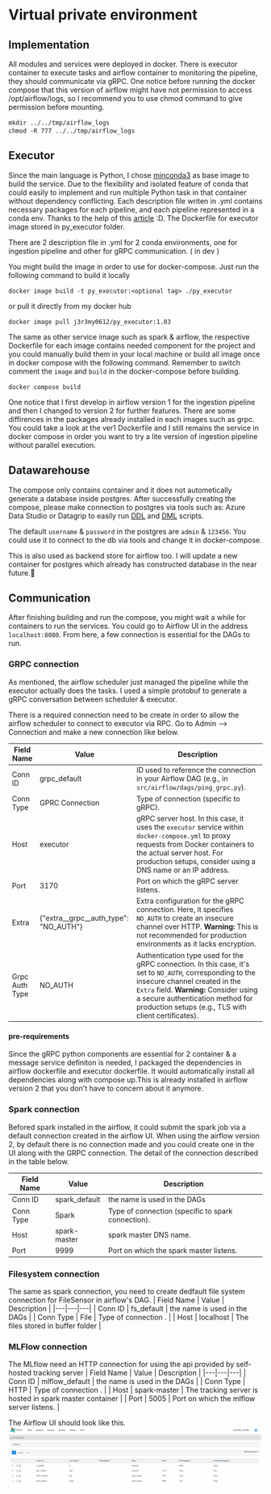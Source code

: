 # Virtual private environment
## Implementation
All modules and services were deployed in docker. There is executor container to execute tasks and airflow container to monitoring the pipeline, they should communicate via gRPC. One notice before running the docker compose that this version of airflow might have not permission to access /opt/airflow/logs, so I recommend you to use chmod command to give permission before mounting.
```
mkdir ../../tmp/airflow_logs
chmod -R 777 ../../tmp/airflow_logs
```

## Executor
Since the main language is Python, I chose [minconda3](https://hub.docker.com/r/continuumio/miniconda3) as base image to build the service. Due to the flexibility and isolated feature of conda that could easily to implement and run multiple Python task in that container without dependency conflicting. Each description file writen in .yml contains necessary packages for each pipeline, and each pipeline represented in a conda env. Thanks to the help of this [article](https://pythonspeed.com/articles/activate-conda-dockerfile/) :D. The Dockerfile for executor image stored in py_executor folder. 

There are 2 description file in .yml for 2 conda environments, one for ingestion pipeline and other for gRPC communication. ( in dev ) 

You might build the image in order to use for docker-compose. Just run the following command to build it locally 
```
docker image build -t py_executor:<optional tag> ./py_executor
```
or pull it directly from my docker hub
```
docker image pull j3r3my0612/py_executor:1.03
```

The same as other service image such as spark & airflow, the respective Dockerfile for each image contains needed component for the project and you could manually build them in your local machine or build all image once in docker compose with the following command. Remember to switch comment the `image` and `build` in the docker-compose before building.
```
docker compose build
```

One notice that I first develop in airflow version 1 for the ingestion pipeline and then I changed to version 2 for further features. There are some diffirences in the packages already installed in each images such as grpc. You could take a look at the ver1 Dockerfile and I still remains the service in docker compose in order you want to try a lite version of ingestion pipeline without parallel execution.
## Datawarehouse
The compose only contains container and it does not autometically generate a database inside postgres. After successfully creating the compose, please make connection to postgres via tools such as: Azure Data Studio or Datagrip to easily run [DDL](tasks\sql_script\ddl.sql) and [DML](tasks\sql_script\dml.sql) scripts. 

The default `username` & `password` in the postgres are `admin` & `123456`. You could use it to connect to the db via tools and change it in docker-compose.

This is also used as backend store for airflow too. I will update a new container for postgres which already has constructed database in the near future.🤣

## Communication 
After finishing building and run the compose, you might wait a while for containers to run the services. You could go to Airflow UI in the address `localhost:8080`. From here, a few connection is essential for the DAGs to run.
### GRPC connection 
As mentioned, the airflow scheduler just managed the pipeline while the executor actually does the tasks. I used a simple protobuf to generate a gRPC conversation between scheduler & executor.

There is a required connection need to be create in order to allow the airflow scheduler to connect to executor via RPC. Go to Admin --> Connection and make a new connection like below. 

| Field Name | Value | Description |
|---|---|---|
| Conn ID | grpc_default | ID used to reference the connection in your Airflow DAG (e.g., in `src/airflow/dags/ping_grpc.py`).  |
| Conn Type | GPRC Connection | Type of connection (specific to gRPC). |
| Host | executor | gRPC server host. In this case, it uses the `executor` service within `docker-compose.yml` to proxy requests from Docker containers to the actual server host. For production setups, consider using a DNS name or an IP address. |
| Port | 3170 | Port on which the gRPC server listens. |
| Extra | {"extra__grpc__auth_type": "NO_AUTH"} | Extra configuration for the gRPC connection. Here, it specifies `NO_AUTH` to create an insecure channel over HTTP. **Warning:** This is not recommended for production environments as it lacks encryption. |
| Grpc Auth Type | NO_AUTH | Authentication type used for the gRPC connection. In this case, it's set to `NO_AUTH`, corresponding to the insecure channel created in the `Extra` field. **Warning:** Consider using a secure authentication method for production setups (e.g., TLS with client certificates). |
#### pre-requirements

Since the gRPC python components are essential for 2 container & a message service definiton is needed, I packaged the dependencies in airflow dockerfile and executor dockerfile. It would automatically install all dependencies along with compose up.This is already installed in airflow version 2 that you don't have to concern about it anymore.
### Spark connection
Befored spark installed in the airflow, it could submit the spark job via a default connection created in the airflow UI. When using the airflow version 2, by default there is no connection made and you could create one in the UI along with the GRPC connection. The detail of the connection described in the table below. 

| Field Name | Value | Description |
|---|---|---|
| Conn ID | spark_default | the name is used in the DAGs  |
| Conn Type | Spark | Type of connection (specific to spark connection). |
| Host | spark-master | spark master DNS name.  |
| Port | 9999 | Port on which the spark master listens. |

### Filesystem connection
The same as spark connection, you need to create dedfault file system connection for FileSensor in airflow's DAG.
| Field Name | Value | Description |
|---|---|---|
| Conn ID | fs_default | the name is used in the DAGs  |
| Conn Type | File | Type of connection . |
| Host | localhost | The files stored in buffer folder  |

### MLFlow connection
The MLflow need an HTTP connection for using the api provided by self-hosted tracking server
| Field Name | Value | Description |
|---|---|---|
| Conn ID | mlflow_default | the name is used in the DAGs  |
| Conn Type | HTTP | Type of connection . |
| Host | spark-master | The tracking server is hosted in spark master container  |
| Port | 5005 | Port on which the mlflow server listens. |

The Airflow UI should look like this.
![loading](../../assets/airflow_connection.jpg)



